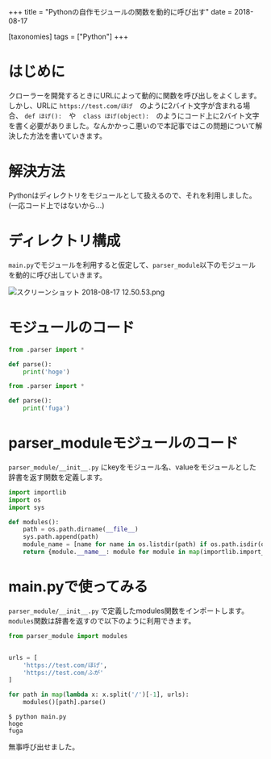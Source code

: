 +++
title = "Pythonの自作モジュールの関数を動的に呼び出す"
date = 2018-08-17

[taxonomies]
tags = ["Python"]
+++
# はじめに
クローラーを開発するときにURLによって動的に関数を呼び出しをよくします。しかし、URLに `https://test.com/ほげ`　のように2バイト文字が含まれる場合、 `def ほげ():`　や　`class ほげ(object):`　のようにコード上に2バイト文字を書く必要がありました。なんかかっこ悪いので本記事ではこの問題について解決した方法を書いていきます。

# 解決方法
Pythonはディレクトリをモジュールとして扱えるので、それを利用しました。(一応コード上ではないから…)

# ディレクトリ構成
`main.py`でモジュールを利用すると仮定して、`parser_module`以下のモジュールを動的に呼び出していきます。

![スクリーンショット 2018-08-17 12.50.53.png](https://qiita-image-store.s3.amazonaws.com/0/211748/ce982af4-07c7-c610-9447-41b94d9129d3.png)

# モジュールのコード
```python:parse_module/ほげ/__init__.py
from .parser import *
```

```python:parse_module/ほげ/parser.py
def parse():
    print('hoge')
```

```python:parse_module/ふが/__init__.py
from .parser import *
```

```python:parse_module/ふが/parser.py
def parse():
    print('fuga')
```

# parser_moduleモジュールのコード
`parser_module/__init__.py` にkeyをモジュール名、valueをモジュールとした辞書を返す関数を定義します。

```python:parse_module/__init__.py
import importlib
import os
import sys

def modules():
    path = os.path.dirname(__file__)
    sys.path.append(path)
    module_name = [name for name in os.listdir(path) if os.path.isdir(os.path.join(path, name))]
    return {module.__name__: module for module in map(importlib.import_module, module_name)}
```

# main.pyで使ってみる
`parser_module/__init__.py` で定義したmodules関数をインポートします。`modules`関数は辞書を返すので以下のように利用できます。

```python:main.py
from parser_module import modules


urls = [
    'https://test.com/ほげ',
    'https://test.com/ふが'
]

for path in map(lambda x: x.split('/')[-1], urls):
    modules()[path].parse()
```

```console:実行結果
$ python main.py
hoge
fuga
```
無事呼び出せました。
